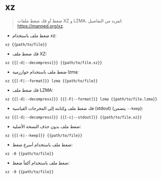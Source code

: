 # xz

> ضغط أو فك ضغط ملفات XZ و LZMA.
> لمزيد من التفاصيل: <https://manned.org/xz>.

- ضغط ملف باستخدام xz:

`xz {{path/to/file}}`

- فك ضغط ملف XZ:

`xz {{[-d|--decompress]}} {{path/to/file.xz}}`

- ضغط ملف باستخدام خوارزمية lzma:

`xz {{[-F|--format]}} lzma {{path/to/file}}`

- فك ضغط ملف LZMA:

`xz {{[-d|--decompress]}} {{[-F|--format]}} lzma {{path/to/file.lzma}}`

- فك ضغط ملف وكتابته إلى المخرجات القياسية (stdout) (يتضمن `--keep`):

`xz {{[-d|--decompress]}} {{[-c|--stdout]}} {{path/to/file.xz}}`

- ضغط ملف بدون حذف النسخة الأصلية:

`xz {{[-k|--keep]}} {{path/to/file}}`

- ضغط ملف باستخدام أسرع ضغط:

`xz -0 {{path/to/file}}`

- ضغط ملف باستخدام أكفأ ضغط:

`xz -9 {{path/to/file}}`
